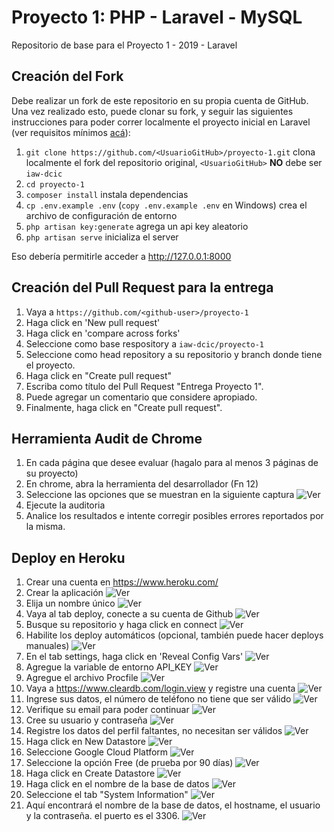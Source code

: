 # Proyecto 1: PHP - Laravel - MySQL

Repositorio de base para el Proyecto 1 - 2019 - Laravel

## Creación del Fork

Debe realizar un fork de este repositorio en su propia cuenta de GitHub.
Una vez realizado esto, puede clonar su fork, y seguir las siguientes instrucciones para poder correr localmente el proyecto inicial en Laravel (ver requisitos mínimos [acá](https://laravel.com/docs/5.8#server-requirements)):

1. `git clone https://github.com/<UsuarioGitHub>/proyecto-1.git` clona localmente el fork del repositorio original, `<UsuarioGitHub>` **NO** debe ser `iaw-dcic`
1. `cd proyecto-1`
1. `composer install` instala dependencias
1. `cp .env.example .env` (`copy .env.example .env` en Windows) crea el archivo de configuración de entorno
1. `php artisan key:generate` agrega un api key aleatorio
1. `php artisan serve` inicializa el server

Eso debería permitirle acceder a http://127.0.0.1:8000

## Creación del Pull Request para la entrega

1. Vaya a `https://github.com/<github-user>/proyecto-1`
1. Haga click en 'New pull request'
1. Haga click en 'compare across forks'
1. Seleccione como base respository a `iaw-dcic/proyecto-1`
1. Seleccione como head repository a su repositorio y branch donde tiene el proyecto.
1. Haga click en "Create pull request"
1. Escriba como título del Pull Request "Entrega Proyecto 1".
1. Puede agregar un comentario que considere apropiado.
1. Finalmente, haga click en "Create pull request".

## Herramienta Audit de Chrome

1. En cada página que desee evaluar (hagalo para al menos 3 páginas de su proyecto)
1. En chrome, abra la herramienta del desarrollador (Fn 12)
1. Seleccione las opciones que se muestran en la siguiente captura ![Ver](screenshots/screenshot21.png)
1. Ejecute la auditoria
1. Analice los resultados e intente corregir posibles errores reportados por la misma.

## Deploy en Heroku

1. Crear una cuenta en https://www.heroku.com/
1. Crear la aplicación ![Ver](screenshots/screenshot1.png)
1. Elija un nombre único ![Ver](screenshots/screenshot2.png)
1. Vaya al tab deploy, conecte a su cuenta de Github ![Ver](screenshots/screenshot3.png)
1. Busque su repositorio y haga click en connect ![Ver](screenshots/screenshot4.png)
1. Habilite los deploy automáticos (opcional, también puede hacer deploys manuales) ![Ver](screenshots/screenshot5.png)
1. En el tab settings, haga click en 'Reveal Config Vars' ![Ver](screenshots/screenshot6.png)
1. Agregue la variable de entorno API_KEY ![Ver](screenshots/screenshot7.png)
1. Agregue el archivo Procfile ![Ver](screenshots/screenshot8.png)
1. Vaya a https://www.cleardb.com/login.view y registre una cuenta ![Ver](screenshots/screenshot9.png)
1. Ingrese sus datos, el número de teléfono no tiene que ser válido ![Ver](screenshots/screenshot10.png)
1. Verifique su email para poder continuar ![Ver](screenshots/screenshot11.png)
1. Cree su usuario y contraseña ![Ver](screenshots/screenshot12.png)
1. Registre los datos del perfil faltantes, no necesitan ser válidos ![Ver](screenshots/screenshot13.png)
1. Haga click en New Datastore ![Ver](screenshots/screenshot14.png)
1. Seleccione Google Cloud Platform ![Ver](screenshots/screenshot15.png)
1. Seleccione la opción Free (de prueba por 90 días) ![Ver](screenshots/screenshot16.png)
1. Haga click en Create Datastore ![Ver](screenshots/screenshot17.png)
1. Haga click en el nombre de la base de datos ![Ver](screenshots/screenshot18.png)
1. Seleccione el tab "System Information" ![Ver](screenshots/screenshot19.png)
1. Aquí encontrará el nombre de la base de datos, el hostname, el usuario y la contraseña. el puerto es el 3306. ![Ver](screenshots/screenshot20.png)


